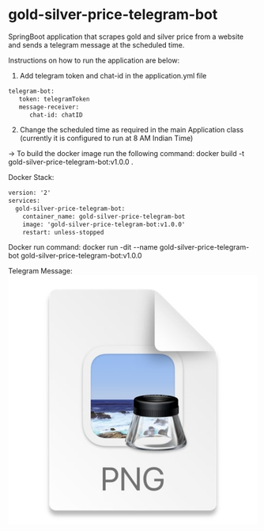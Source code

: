 # gold-silver-price-telegram-bot

SpringBoot application that scrapes gold and silver price from a website and sends a telegram message at the scheduled
time.

Instructions on how to run the application are below:

1) Add telegram token and chat-id in the application.yml file

```   
telegram-bot:
   token: telegramToken
   message-receiver:
      chat-id: chatID
```

2) Change the scheduled time as required in the main Application class (currently it is configured to run at 8 AM Indian
   Time)

-> To build the docker image run the following command:
docker build -t gold-silver-price-telegram-bot:v1.0.0 .

Docker Stack:

```
version: '2'
services:
  gold-silver-price-telegram-bot:
    container_name: gold-silver-price-telegram-bot
    image: 'gold-silver-price-telegram-bot:v1.0.0'
    restart: unless-stopped
```

Docker run command:
docker run -dit --name gold-silver-price-telegram-bot gold-silver-price-telegram-bot:v1.0.0

Telegram Message:
![Telegram Message](sample-telegram-msg.jpg)


